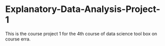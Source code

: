 # Explanatory-Data-Analysis-Project-1
This is the course project 1 for the 4th course of data science tool box on course erra.
